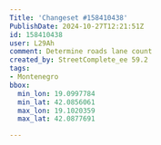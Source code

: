 ```yaml
---
Title: 'Changeset #158410438'
PublishDate: 2024-10-27T12:21:51Z
id: 158410438
user: L29Ah
comment: Determine roads lane count
created_by: StreetComplete_ee 59.2
tags:
- Montenegro
bbox:
  min_lon: 19.0997784
  min_lat: 42.0856061
  max_lon: 19.1020359
  max_lat: 42.0877691

---
```

